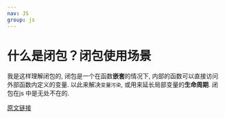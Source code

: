 ```yaml
---
nav: JS
group: js
---
```

# 什么是闭包？闭包使用场景

我是这样理解闭包的, 闭包是一个在函数**嵌套**的情况下, 内部的函数可以直接访问外部函数内定义的变量. 以此来解决`变量污染`, 或用来延长局部变量的**生命周期**. 闭包在js 中是无处不在的.

[原文链接](http://fanyouf.gitee.io/interview/js/08.html)
